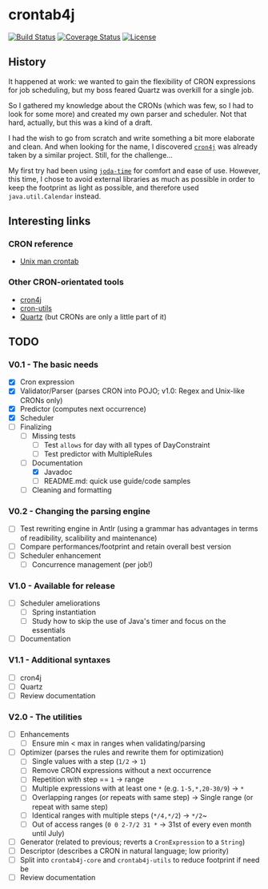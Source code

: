 # crontab4j

[![Build Status][1]][2]
[![Coverage Status][3]][4]
[![License][5]][6]

## History

It happened at work: we wanted to gain the flexibility of CRON expressions for job scheduling, but
my boss feared Quartz was overkill for a single job.

So I gathered my knowledge about the CRONs (which was few, so I had to look for some more) and
created my own parser and scheduler. Not that hard, actually, but this was a kind of a draft.

I had the wish to go from scratch and write something a bit more elaborate and clean. And when
looking for the name, I discovered [``cron4j``][8] was already taken by a similar project. Still,
for the challenge...

My first try had been using [``joda-time``][11] for comfort and ease of use. However, this time, I
chose to avoid external libraries as much as possible in order to keep the footprint as light as
possible, and therefore used ``java.util.Calendar`` instead.

## Interesting links

### CRON reference

* [Unix man crontab][7]

### Other CRON-orientated tools

* [cron4j][8]
* [cron-utils][9]
* [Quartz][10] (but CRONs are only a little part of it)

## TODO

### V0.1 - The basic needs

  * [x] Cron expression
  * [x] Validator/Parser (parses CRON into POJO; v1.0: Regex and Unix-like CRONs only)
  * [x] Predictor (computes next occurrence)
  * [x] Scheduler
  * [ ] Finalizing
    * [ ] Missing tests
      * [ ] Test ``allows`` for day with all types of DayConstraint
      * [ ] Test predictor with MultipleRules
    * [ ] Documentation
      * [x] Javadoc
      * [ ] README.md: quick use guide/code samples
    * [ ] Cleaning and formatting

### V0.2 - Changing the parsing engine

  * [ ] Test rewriting engine in Antlr (using a grammar has advantages in terms of readibility,
scalibility and maintenance)
  * [ ] Compare performances/footprint and retain overall best version
  * [ ] Scheduler enhancement
    * [ ] Concurrence management (per job!)

### V1.0 - Available for release

  * [ ] Scheduler ameliorations
    * [ ] Spring instantiation
    * [ ] Study how to skip the use of Java's timer and focus on the essentials
  * [ ] Documentation

### V1.1 - Additional syntaxes

  * [ ] cron4j
  * [ ] Quartz
  * [ ] Review documentation

### V2.0 - The utilities

  * [ ] Enhancements
    * [ ] Ensure min < max in ranges when validating/parsing
  * [ ] Optimizer (parses the rules and rewrite them for optimization)
    * [ ] Single values with a step (``1/2`` -> ``1``)
    * [ ] Remove CRON expressions without a next occurrence
    * [ ] Repetition with step == ``1`` -> range
    * [ ] Multiple expressions with at least one ``*`` (e.g. ``1-5,*,20-30/9``) -> ``*``
    * [ ] Overlapping ranges (or repeats with same step) -> Single range (or repeat with same step)
    * [ ] Identical ranges with multiple steps (``*/4,*/2``) -> ``*/2``~
    * [ ] Out of access ranges (``0 0 2-7/2 31 *`` -> 31st of every even month until July)
  * [ ] Generator (related to previous; reverts a ``CronExpression`` to a ``String``)
  * [ ] Descriptor (describes a CRON in natural language; low priority)
  * [ ] Split into ``crontab4j-core`` and ``crontab4j-utils`` to reduce footprint if need be
  * [ ] Review documentation

[1]: http://img.shields.io/travis/cyChop/crontab4j/master.svg
[2]: https://travis-ci.org/cyChop/crontab4j
[3]: http://img.shields.io/coveralls/cyChop/crontab4j/master.svg
[4]: https://coveralls.io/r/cyChop/crontab4j?branch=master
[5]: https://img.shields.io/badge/license-MIT-blue.svg
[6]: http://opensource.org/licenses/MIT
[7]: http://www.unix.com/man-page/linux/5/crontab/
[8]: http://www.sauronsoftware.it/projects/cron4j/
[9]: https://github.com/jmrozanec/cron-utils
[10]: http://quartz-scheduler.org/
[11]: http://www.joda.org/joda-time/

